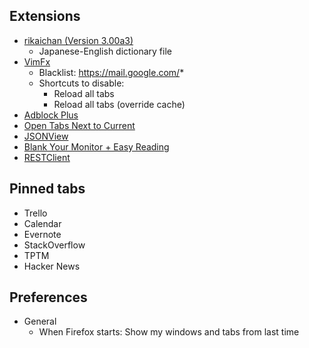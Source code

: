 ## Extensions

* [rikaichan (Version 3.00a3)](http://www.polarcloud.com/rikaichan/)
  * Japanese-English dictionary file
* [VimFx](https://addons.mozilla.org/en-GB/firefox/addon/vimfx/)
  * Blacklist: https://mail.google.com/* 
  * Shortcuts to disable:
    * Reload all tabs
    * Reload all tabs (override cache)
* [Adblock Plus](https://addons.mozilla.org/en-gb/firefox/addon/adblock-plus/)
* [Open Tabs Next to Current](https://addons.mozilla.org/en-GB/firefox/addon/open-tabs-next-to-current/)
* [JSONView](https://addons.mozilla.org/en-GB/firefox/addon/jsonview/)
* [Blank Your Monitor + Easy Reading](https://addons.mozilla.org/en-GB/firefox/addon/blank-your-monitor-easy-readin/)
* [RESTClient](https://addons.mozilla.org/en-GB/firefox/addon/restclient/)

## Pinned tabs

* Trello
* Calendar
* Evernote
* StackOverflow
* TPTM
* Hacker News

## Preferences

* General
  * When Firefox starts: Show my windows and tabs from last time
